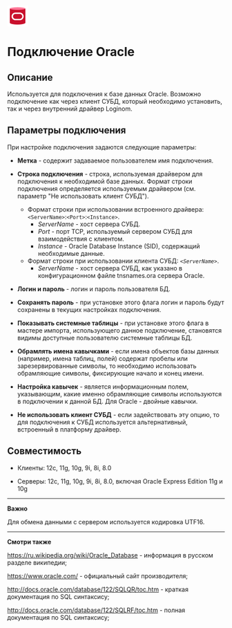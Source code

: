 ![](../../../media/app/icons/vendors/oracleunidacdbconnection.svg)
# Подключение Oracle

## Описание

Используется для подключения к базе данных Oracle. Возможно подключение как через клиент СУБД, который необходимо установить, так и через внутренний драйвер Loginom.

## Параметры подключения

При настройке подключения задаются следующие параметры:


*  **Метка** - содержит задаваемое пользователем имя подключения.

*  **Строка подключения** - строка, используемая драйвером для подключения к необходимой базе данных. Формат строки подключения определяется используемым драйвером (см. параметр "Не использовать клиент СУБД"). 
    * Формат строки при использовании встроенного драйвера: `<ServerName>`:`<Port>`:`<Instance>`.
      * *ServerName* - хост сервера СУБД.
      * *Port* - порт TCP, используемый сервером СУБД для взаимодействия с клиентом.
      * *Instance* - Oracle Database Instance (SID), содержащий необходимые данные.
    * Формат строки при использовании клиента СУБД: *`<ServerName>`*.
      * *ServerName* - хост сервера СУБД, как указано в конфигурационном файле tnsnames.ora сервера Oracle.


*  **Логин и пароль** - логин и пароль пользователя БД.

*  **Сохранять пароль** - при установке этого флага логин и пароль будут сохранены в текущих настройках подключения.

*  **Показывать системные таблицы** - при установке этого флага в мастере импорта, использующего данное подключение, становятся видимы доступные пользователю системные таблицы БД.

*  **Обрамлять имена кавычками** - если имена объектов базы данных (например, имена таблиц, полей) содержат пробелы или зарезервированные символы, то необходимо использовать обрамляющие символы, фиксирующие начало и конец имени.

*  **Настройка кавычек** - является информационным полем, указывающим, какие именно обрамляющие символы используются в подключении к данной БД. Для Oracle - двойные кавычки.
 * **Не использовать клиент СУБД** - если задействовать эту опцию, то для подключения к СУБД используется альтернативный, встроенный в платформу драйвер.

## Совместимость


*  Клиенты: 12c, 11g, 10g, 9i, 8i, 8.0

*  Серверы: 12c, 11g, 10g, 9i, 8i, 8.0, включая Oracle Express Edition 11g и 10g

----   

**Важно**

Для обмена данными с сервером используется кодировка UTF16.  

------

**Смотри также**

https://ru.wikipedia.org/wiki/Oracle_Database - информация в русском разделе википедии;

https://www.oracle.com/ - официальный сайт производителя;

http://docs.oracle.com/database/122/SQLQR/toc.htm - краткая документация по SQL синтаксису;

http://docs.oracle.com/database/122/SQLRF/toc.htm - полная документация по SQL синтаксису;


